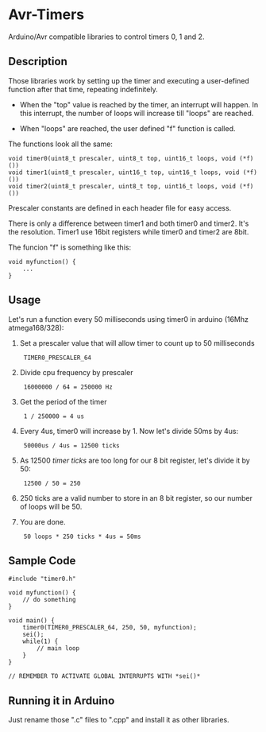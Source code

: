 # Avr-Timers

Arduino/Avr compatible libraries to control timers 0, 1 and 2.

## Description

Those libraries work by setting up the timer and executing a user-defined function after
that time, repeating indefinitely.

- When the "top" value is reached by the timer, an interrupt will happen. In this interrupt,
the number of loops will increase till "loops" are reached.

- When "loops" are reached, the user defined "f" function is called.

The functions look all the same:

	void timer0(uint8_t prescaler, uint8_t top, uint16_t loops, void (*f)())
	void timer1(uint8_t prescaler, uint16_t top, uint16_t loops, void (*f)())
	void timer2(uint8_t prescaler, uint8_t top, uint16_t loops, void (*f)())

Prescaler constants are defined in each header file for easy access.

There is only a difference between timer1 and both timer0 and timer2. It's the resolution.
Timer1 use 16bit registers while timer0 and timer2 are 8bit.

The funcion "f" is something like this:

	void myfunction() {
		...
	}
	
## Usage

Let's run a function every 50 milliseconds using timer0 in arduino (16Mhz atmega168/328):

1. Set a prescaler value that will allow timer to count up to 50 milliseconds
	
		TIMER0_PRESCALER_64
		
2. Divide cpu frequency by prescaler
		
		16000000 / 64 = 250000 Hz

3. Get the period of the timer

		1 / 250000 = 4 us
	
4. Every 4us, timer0 will increase by 1. Now let's divide 50ms by 4us:
	
		50000us / 4us = 12500 ticks
	
5. As 12500 *timer ticks* are too long for our 8 bit register, let's divide it by 50:
	
		12500 / 50 = 250
		
6. 250 ticks are a valid number to store in an 8 bit register, so our number of loops
will be 50.
	
7. You are done.
	
		50 loops * 250 ticks * 4us = 50ms

## Sample Code
	
	#include "timer0.h"
		
	void myfunction() {
		// do something
	}
		
	void main() {
		timer0(TIMER0_PRESCALER_64, 250, 50, myfunction);
		sei();
		while(1) {
			// main loop
		}
	}

	// REMEMBER TO ACTIVATE GLOBAL INTERRUPTS WITH *sei()*

## Running it in Arduino

Just rename those ".c" files to ".cpp" and install it as other libraries.
